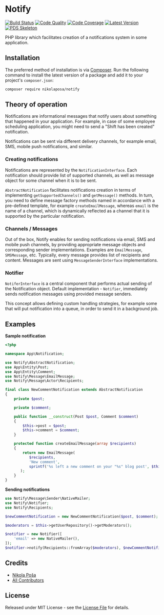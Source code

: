 # Notify

[![Build Status][ico-build]][link-build]
[![Code Quality][ico-code-quality]][link-code-quality]
[![Code Coverage][ico-code-coverage]][link-code-coverage]
[![Latest Version][ico-version]][link-packagist]
[![PDS Skeleton][ico-pds]][link-pds]

PHP library which facilitates creation of a notifications system in some application.

## Installation

The preferred method of installation is via [Composer](http://getcomposer.org/). Run the following command to install the latest version of a package and add it to your project's `composer.json`:

```bash
composer require nikolaposa/notify
```

## Theory of operation

Notifications are informational messages that notify users about something that happened in your application. For example, in case of some employee scheduling application, you might need to send a "Shift has been created" notification.

Notifications can be sent via different delivery channels, for example email, SMS, mobile push notifications, and similar.

### Creating notifications

Notifications are represented by the `NotificationInterface`. Each notification should provide list of supported channels, as well as message object for some channel when it is to be sent.

`AbstractNotification` facilitates notifications creation in terms of implementing `getSupportedChannels()` and `getMessage()` methods. In turn, you need to define message factory methods named in accordance with a pre-defined template, for example `createEmailMessage`, whereas `email` is the name of a channel, which is dynamically reflected as a channel that it is supported by the particular notification.

### Channels / Messages

Out of the box, Notify enables for sending notifications via email, SMS and mobile push channels, by providing appropriate message objects and corresponding sender implementations. Examples are `EmailMessage`, `SMSMessage`, etc. Typically, every message provides list of recipients and content. Messages are sent using `MessageSenderInterface` implementations.

### Notifier

`NotiferInterface` is a central component that performs actual sending of the Notification object. Default implementation - `Notifier`, immediately sends notification messages using provided message senders.

This concept allows defining custom handling strategies, for example some that will put notification into a queue, in order to send it in a background job.

## Examples

**Sample notification**
```php
<?php

namespace App\Notification;

use Notify\AbstractNotification;
use App\Entity\Post;
use App\Entity\Comment;
use Notify\Message\EmailMessage;
use Notify\Message\Actor\Recipients;

final class NewCommentNotification extends AbstractNotification
{
    private $post;

    private $comment;

    public function __construct(Post $post, Comment $comment)
    {
        $this->post = $post;
        $this->comment = $comment;
    }

    protected function createEmailMessage(array $recipients)
    {
        return new EmailMessage(
           $recipients,
           'New comment',
           sprintf('%s left a new comment on your "%s" blog post', $this->comment->getAuthorName(), $this->post->getTitle())
       );
    }
}
```

**Sending notifications**
```php
use Notify\Message\Sender\NativeMailer;
use Notify\Notifier;
use Notify\Recipients;

$newCommentNotification = new NewCommentNotification($post, $comment);

$moderators = $this->getUserRepository()->getModerators();

$notifier = new Notifier([
    'email' => new NativeMailer(),
]);
$notifier->notify(Recipients::fromArray($moderators), $newCommentNotification);
```

## Credits

- [Nikola Poša][link-author]
- [All Contributors][link-contributors]

## License

Released under MIT License - see the [License File](LICENSE) for details.


[ico-version]: https://img.shields.io/packagist/v/nikolaposa/notify.svg
[ico-build]: https://travis-ci.org/nikolaposa/notify.svg?branch=master
[ico-code-coverage]: https://img.shields.io/scrutinizer/coverage/g/nikolaposa/notify.svg
[ico-code-quality]: https://img.shields.io/scrutinizer/g/nikolaposa/notify.svg
[ico-pds]: https://img.shields.io/badge/pds-skeleton-blue.svg

[link-monolog]: https://github.com/Seldaek/monolog
[link-container-interop]: https://github.com/container-interop/container-interop
[link-examples]: examples
[link-packagist]: https://packagist.org/packages/nikolaposa/notify
[link-build]: https://travis-ci.org/nikolaposa/notify
[link-code-coverage]: https://scrutinizer-ci.com/g/nikolaposa/notify/code-structure
[link-code-quality]: https://scrutinizer-ci.com/g/nikolaposa/notify
[link-pds]: https://github.com/php-pds/skeleton
[link-author]: https://github.com/nikolaposa
[link-contributors]: ../../contributors
